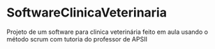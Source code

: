 # SoftwareClinicaVeterinaria
Projeto de um software para clinica veterinária feito em aula usando o método scrum com tutoria do professor de APSII

